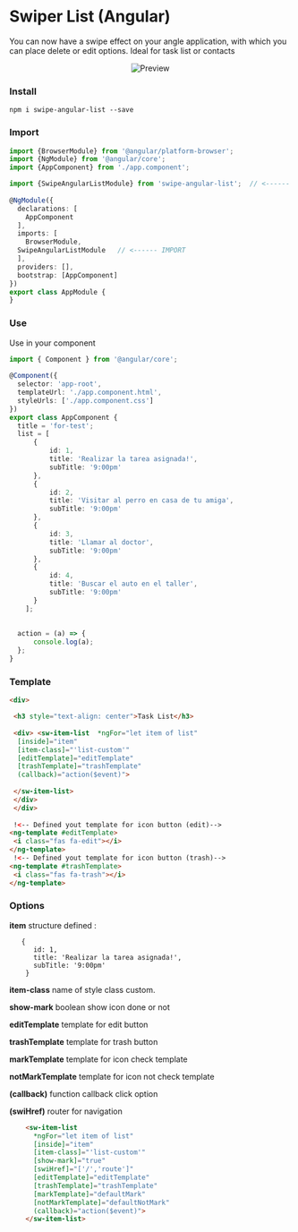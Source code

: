 # Swiper List (Angular)

You can now have a swipe effect on your angle application, with which you can place delete or edit options. Ideal for task list or contacts

<p align="center">
    <img src="https://i.imgur.com/qMXkbXm.gif" alt="Preview" />
</p>


### Install
`npm i swipe-angular-list --save`

### Import
```typescript
import {BrowserModule} from '@angular/platform-browser';  
import {NgModule} from '@angular/core';  
import {AppComponent} from './app.component';  

import {SwipeAngularListModule} from 'swipe-angular-list';  // <------ IMPORT
  
@NgModule({  
  declarations: [  
    AppComponent  
  ],  
  imports: [  
    BrowserModule,  
  SwipeAngularListModule   // <------ IMPORT
  ],  
  providers: [],  
  bootstrap: [AppComponent]  
})  
export class AppModule {  
}
```

### Use
Use in your component
```typescript
import { Component } from '@angular/core';  
  
@Component({  
  selector: 'app-root',  
  templateUrl: './app.component.html',  
  styleUrls: ['./app.component.css']  
})  
export class AppComponent {  
  title = 'for-test';  
  list = [  
      {  
		  id: 1,  
		  title: 'Realizar la tarea asignada!',  
		  subTitle: '9:00pm'  
	  },  
	  {  
		  id: 2,  
		  title: 'Visitar al perro en casa de tu amiga',  
		  subTitle: '9:00pm'  
	  },  
	  {  
		  id: 3,  
		  title: 'Llamar al doctor',  
		  subTitle: '9:00pm'  
	  },  
	  {  
		  id: 4,  
		  title: 'Buscar el auto en el taller',  
		  subTitle: '9:00pm'  
	  }  
    ];  
  
  
  action = (a) => {  
      console.log(a);  
  };  
}
```

### Template
```html
<div>  

 <h3 style="text-align: center">Task List</h3>  
 
 <div> <sw-item-list  *ngFor="let item of list"  
  [inside]="item"  
  [item-class]="'list-custom'"  
  [editTemplate]="editTemplate"  
  [trashTemplate]="trashTemplate"  
  (callback)="action($event)">  
  
 </sw-item-list>  
 </div>
 </div>  
 
 !<-- Defined yout template for icon button (edit)-->
<ng-template #editTemplate>  
 <i class="fas fa-edit"></i>  
</ng-template>  
 !<-- Defined yout template for icon button (trash)-->
<ng-template #trashTemplate>  
 <i class="fas fa-trash"></i>  
</ng-template>
```
### Options

__item__ structure defined :
``` text
   {
      id: 1,
      title: 'Realizar la tarea asignada!',
      subTitle: '9:00pm'
    }
```
__item-class__ name of style class custom.

__show-mark__ boolean show icon done or not

__editTemplate__ template for edit button

__trashTemplate__ template for trash button

__markTemplate__ template for icon check template

__notMarkTemplate__ template for icon not check template

__(callback)__ function callback click option

__(swiHref)__ router for navigation

``` html
    <sw-item-list
      *ngFor="let item of list"
      [inside]="item"
      [item-class]="'list-custom'"
      [show-mark]="true"
      [swiHref]="['/','route']"
      [editTemplate]="editTemplate"
      [trashTemplate]="trashTemplate"
      [markTemplate]="defaultMark"
      [notMarkTemplate]="defaultNotMark"
      (callback)="action($event)">
    </sw-item-list>
```
